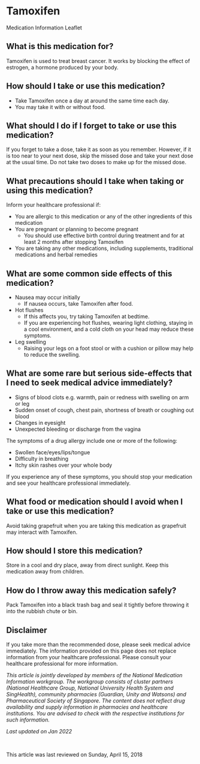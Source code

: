 # Tamoxifen

Medication Information Leaflet

What is this medication for?
----------------------------

Tamoxifen is used to treat breast cancer. It works by blocking the effect of estrogen, a hormone produced by your body.

How should I take or use this medication?
-----------------------------------------

* Take Tamoxifen once a day at around the same time each day.
* You may take it with or without food.

What should I do if I forget to take or use this medication?
------------------------------------------------------------

If you forget to take a dose, take it as soon as you remember. However, if it is too near to your next dose, skip the missed dose and take your next dose at the usual time. Do not take two doses to make up for the missed dose.

What precautions should I take when taking or using this medication?
--------------------------------------------------------------------

Inform your healthcare professional if:

* You are allergic to this medication or any of the other ingredients of this medication
* You are pregnant or planning to become pregnant
  + You should use effective birth control during treatment and for at least 2 months after stopping Tamoxifen
* You are taking any other medications, including supplements, traditional medications and herbal remedies

What are some common side effects of this medication?
-----------------------------------------------------

* Nausea may occur initially
  + If nausea occurs, take Tamoxifen after food.
* Hot flushes
  + If this affects you, try taking Tamoxifen at bedtime.
  + If you are experiencing hot flushes, wearing light clothing, staying in a cool environment, and a cold cloth on your head may reduce these symptoms.
* Leg swelling
  + Raising your legs on a foot stool or with a cushion or pillow may help to reduce the swelling.

What are some rare but serious side-effects that I need to seek medical advice immediately?
-------------------------------------------------------------------------------------------

* Signs of blood clots e.g. warmth, pain or redness with swelling on arm or leg
* Sudden onset of cough, chest pain, shortness of breath or coughing out blood
* Changes in eyesight
* Unexpected bleeding or discharge from the vagina

The symptoms of a drug allergy include one or more of the following:

* Swollen face/eyes/lips/tongue
* Difficulty in breathing
* Itchy skin rashes over your whole body

If you experience any of these symptoms, you should stop your medication and see your healthcare professional immediately.

What food or medication should I avoid when I take or use this medication?
--------------------------------------------------------------------------

Avoid taking grapefruit when you are taking this medication as grapefruit may interact with Tamoxifen.

How should I store this medication?
-----------------------------------

Store in a cool and dry place, away from direct sunlight. Keep this medication away from children.

How do I throw away this medication safely?
-------------------------------------------

Pack Tamoxifen into a black trash bag and seal it tightly before throwing it into the rubbish chute or bin. 

Disclaimer
----------

If you take more than the recommended dose, please seek medical advice immediately. The information provided on this page does not replace information from your healthcare professional. Please consult your healthcare professional for more information.

*This article is jointly developed by members of the National Medication Information workgroup. The workgroup consists of cluster partners (National Healthcare Group, National University Health System and SingHealth), community pharmacies (Guardian, Unity and Watsons) and Pharmaceutical Society of Singapore. The content does not reflect drug availability and supply information in pharmacies and healthcare institutions. You are advised to check with the respective institutions for such information.*

*Last updated on Jan 2022*

​

This article was last reviewed on
Sunday, April 15, 2018